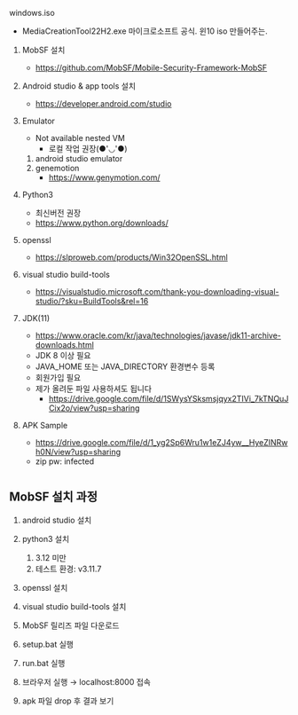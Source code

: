 windows.iso 
- MediaCreationTool22H2.exe 마이크로소프트 공식. 윈10 iso 만들어주는.

1. MobSF 설치
    - https://github.com/MobSF/Mobile-Security-Framework-MobSF
  
2. Android studio & app tools 설치
    - https://developer.android.com/studio
  
3. Emulator
    - Not available nested VM
        - 로컬 작업 권장(●'◡'●)
    1. android studio emulator
    2. genemotion
        - https://www.genymotion.com/
4. Python3
    - 최신버전 권장
    - https://www.python.org/downloads/
5. openssl
    - https://slproweb.com/products/Win32OpenSSL.html
6. visual studio build-tools
    - https://visualstudio.microsoft.com/thank-you-downloading-visual-studio/?sku=BuildTools&rel=16
7. JDK(11)
    - https://www.oracle.com/kr/java/technologies/javase/jdk11-archive-downloads.html
    - JDK 8 이상 필요
    - JAVA_HOME 또는 JAVA_DIRECTORY 환경변수 등록
    - 회원가입 필요
    - 제가 올려둔 파일 사용하셔도 됩니다
        - https://drive.google.com/file/d/1SWysYSksmsjqyx2TIVi_7kTNQuJCix2o/view?usp=sharing
8. APK Sample
    - https://drive.google.com/file/d/1_yg2Sp6Wru1w1eZJ4yw__HyeZINRwh0N/view?usp=sharing
    - zip pw: infected

#

## MobSF 설치 과정

1. android studio 설치
2. python3 설치
    1. 3.12 미만
    2. 테스트 환경: v3.11.7
3. openssl 설치
4. visual studio build-tools 설치

5. MobSF 릴리즈 파일 다운로드

6. setup.bat 실행

7. run.bat 실행
8. 브라우저 실행 → localhost:8000 접속

9. apk 파일 drop 후 결과 보기
